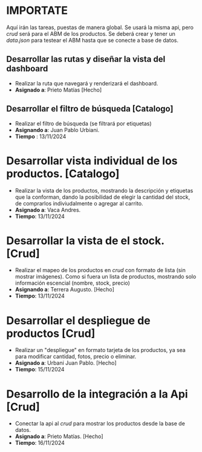 # IMPORTATE 
Aquí irán las tareas, puestas de manera global. Se usará la misma api, pero *crud* será para el ABM de los productos. Se deberá crear y tener un *data.json* para testear el ABM hasta que se conecte a base de datos.

## Desarrollar las rutas y diseñar la vista del dashboard
- Realizar la ruta que navegará y renderizará el dashboard.
- **Asignado a**: Prieto Matías [Hecho]


## Desarrollar el filtro de búsqueda [Catalogo]
- Realizar el filtro de búsqueda (se filtrará por etiquetas) 
- **Asignando a**: Juan Pablo Urbiani.
- **Tiempo** : 13/11/2024

# Desarrollar vista individual de los productos. [Catalogo]
- Realizar la vista de los productos, mostrando la descripción y etiquetas que la conforman, dando la posibilidad de elegir la cantidad del stock, de comprarlos indiviudalmente o agregar al carrito.
- **Asignado a**: Vaca Andres.
- **Tiempo**: 13/11/2024

# Desarrollar la vista de el stock. [Crud]
- Realizar el mapeo de los productos en *crud* con formato de lista (sin mostrar imágenes). Como si fuera un lista de productos, mostrando solo información escencial (nombre, stock, precio)
- **Asignando a**: Terrera Augusto. [Hecho]
- **Tiempo**: 13/11/2024

# Desarrollar el despliegue de productos [Crud]
- Realizar un "despliegue" en formato tarjeta de los productos, ya sea para modificar cantidad, fotos, precio o eliminar.
- **Asignado a**: Urbani Juan Pablo. [Hecho]
- **Tiempo**: 15/11/2024

# Desarrollo de la integración a la Api [Crud]
- Conectar la api al *crud* para mostrar los productos desde la base de datos.
- **Asignado a**: Prieto Matías. [Hecho]
- **Tiempo**: 16/11/2024